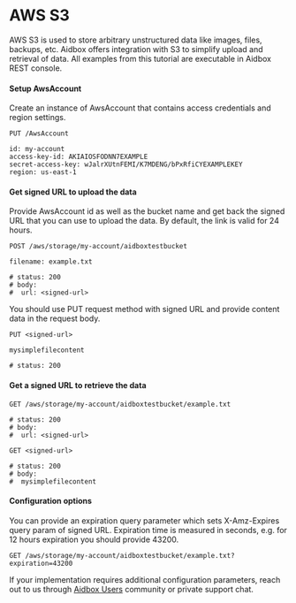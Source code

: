 # AWS S3

AWS S3 is used to store arbitrary unstructured data like images, files, backups, etc. Aidbox offers integration with S3 to simplify upload and retrieval of data. All examples from this tutorial are executable in Aidbox REST console.

#### Setup AwsAccount

Create an instance of AwsAccount that contains access credentials and region settings.

```text
PUT /AwsAccount

id: my-account
access-key-id: AKIAIOSFODNN7EXAMPLE
secret-access-key: wJalrXUtnFEMI/K7MDENG/bPxRfiCYEXAMPLEKEY
region: us-east-1
```

#### Get signed URL to upload the data

Provide AwsAccount id as well as the bucket name and get back the signed URL that you can use to upload the data. By default, the link is valid for 24 hours.

```text
POST /aws/storage/my-account/aidboxtestbucket

filename: example.txt

# status: 200
# body:
#  url: <signed-url>  
```

You should use PUT request method with signed URL and provide content data in the request body.

```text
PUT <signed-url>

mysimplefilecontent

# status: 200
```

#### Get a signed URL to retrieve the data

```text
GET /aws/storage/my-account/aidboxtestbucket/example.txt

# status: 200
# body:
#  url: <signed-url>

GET <signed-url>

# status: 200
# body:
#  mysimplefilecontent 
```

#### Configuration options

You can provide an expiration query parameter which sets X-Amz-Expires query param of signed URL. Expiration time is measured in seconds, e.g. for 12 hours expiration you should provide 43200.

```text
GET /aws/storage/my-account/aidboxtestbucket/example.txt?expiration=43200
```

If your implementation requires additional configuration parameters, reach out to us through [Aidbox Users](https://t.me/aidbox) community or private support chat.

